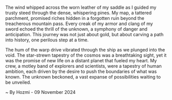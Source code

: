 
The wind whipped across the worn leather of my saddle as I guided my trusty steed through the dense, whispering pines. My map, a tattered parchment, promised riches hidden in a forgotten ruin beyond the treacherous mountain pass. Every creak of my armor and clang of my sword echoed the thrill of the unknown, a symphony of danger and anticipation. This journey was not just about gold, but about carving a path into history, one perilous step at a time.

The hum of the warp drive vibrated through the ship as we plunged into the void.  The star-strewn tapestry of the cosmos was a breathtaking sight, yet it was the promise of new life on a distant planet that fueled my heart. My crew, a motley band of explorers and scientists, were a tapestry of human ambition, each driven by the desire to push the boundaries of what was known. The unknown beckoned, a vast expanse of possibilities waiting to be unveiled. 

~ By Hozmi - 09 November 2024
